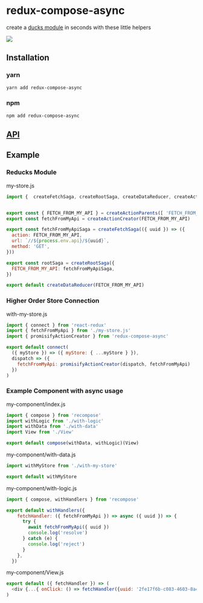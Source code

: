# redux-compose-async

create a [ducks module](https://github.com/erikras/ducks-modular-redux) in seconds with these little helpers

![](https://images.unsplash.com/photo-1442689859438-97407280183f?ixlib=rb-1.2.1&ixid=eyJhcHBfaWQiOjEyMDd9&auto=format&fit=crop&w=480&q=50)

## Installation

### yarn
```bash
yarn add redux-compose-async
```

### npm
```bash
npm add redux-compose-async
```

## [API](./docs/API.md)


## Example

### Reducks Module
my-store.js
```js
import {  createFetchSaga, createRootSaga, createDataReducer, createActionCreator, createActionParents } from 'redux-compose-async'


export const { FETCH_FROM_MY_API } = createActionParents([ 'FETCH_FROM_MY_API' ])
export const fetchFromMyApi = createActionCreator(FETCH_FROM_MY_API)

export const fetchFromMyApiSaga = createFetchSaga(({ uuid }) => ({
  action: FETCH_FROM_MY_API,
  url: `//${process.env.api}/${uuid}`,
  method: 'GET',
}))

export const rootSaga = createRootSaga({
  FETCH_FROM_MY_API: fetchFromMyApiSaga,
})

export default createDataReducer(FETCH_FROM_MY_API)
```

### Higher Order Store Connection
with-my-store.js
```js
import { connect } from 'react-redux'
import { fetchFromMyApi } from './my-store.js'
import { promisifyActionCreator } from 'redux-compose-async'

export default connect(
  ({ myStore }) => ({ myStore: { ...myStore } }),
  dispatch => ({
    fetchFromMyApi: promisifyActionCreator(dispatch, fetchFromMyApi)
  })
)
```

### Example Component with async usage
my-component/index.js
```js
import { compose } from 'recompose'
import withLogic from './with-logic'
import withData from './with-data'
import View from './View'

export default compose(withData, withLogic)(View)

```
my-component/with-data.js
```js
import withMyStore from './with-my-store'

export default withMyStore
```

my-component/with-logic.js
```js
import { compose, withHandlers } from 'recompose'

export default withHandlers({
    fetchHandler: ({ fetchFromMyApi }) => async ({ uuid }) => {
      try {
        await fetchFromMyApi({ uuid })
        console.log('resolve')
      } catch (e) {
        console.log('reject')
      }
    },
  })
```

my-component/View.js
```js
export default ({ fetchHandler }) => (
  <div {...{ onClick: () => fetchHandler({uuid: '2fe17f6b-c083-4603-8a45-eaa26a422f31' })}} />
)
```
